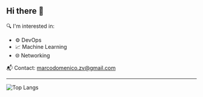 ## Hi there 👋

🔍 I'm interested in:
- ⚙️ DevOps
- 📈 Machine Learning
- 🌐 Networking

📬 Contact: [marcodomenico.zv@gmail.com](mailto:marcodomenico.zv@gmail.com)

---

![Top Langs](https://github-readme-stats.vercel.app/api/top-langs/?username=Marrrco7&layout=compact&theme=dark)
